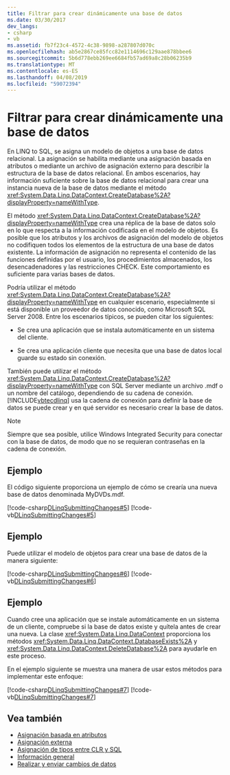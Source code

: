 ```yaml
---
title: Filtrar para crear dinámicamente una base de datos
ms.date: 03/30/2017
dev_langs:
- csharp
- vb
ms.assetid: fb7f23c4-4572-4c38-9898-a287807d070c
ms.openlocfilehash: ab5e2867ce85fcc82e1114696c129aae878bbee6
ms.sourcegitcommit: 5b6d778ebb269ee6684fb57ad69a8c28b06235b9
ms.translationtype: MT
ms.contentlocale: es-ES
ms.lasthandoff: 04/08/2019
ms.locfileid: "59072394"
---
```

# <a name="how-to-dynamically-create-a-database"></a>Filtrar para crear dinámicamente una base de datos
En LINQ to SQL, se asigna un modelo de objetos a una base de datos relacional. La asignación se habilita mediante una asignación basada en atributos o mediante un archivo de asignación externo para describir la estructura de la base de datos relacional. En ambos escenarios, hay información suficiente sobre la base de datos relacional para crear una instancia nueva de la base de datos mediante el método <xref:System.Data.Linq.DataContext.CreateDatabase%2A?displayProperty=nameWithType>.  
  
 El método <xref:System.Data.Linq.DataContext.CreateDatabase%2A?displayProperty=nameWithType> crea una réplica de la base de datos solo en lo que respecta a la información codificada en el modelo de objetos. Es posible que los atributos y los archivos de asignación del modelo de objetos no codifiquen todos los elementos de la estructura de una base de datos existente. La información de asignación no representa el contenido de las funciones definidas por el usuario, los procedimientos almacenados, los desencadenadores y las restricciones CHECK. Este comportamiento es suficiente para varias bases de datos.  
  
 Podría utilizar el método <xref:System.Data.Linq.DataContext.CreateDatabase%2A?displayProperty=nameWithType> en cualquier escenario, especialmente si está disponible un proveedor de datos conocido, como Microsoft SQL Server 2008. Entre los escenarios típicos, se pueden citar los siguientes:  
  
-   Se crea una aplicación que se instala automáticamente en un sistema del cliente.  
  
-   Se crea una aplicación cliente que necesita que una base de datos local guarde su estado sin conexión.  
  
 También puede utilizar el método <xref:System.Data.Linq.DataContext.CreateDatabase%2A?displayProperty=nameWithType> con SQL Server mediante un archivo .mdf o un nombre del catálogo, dependiendo de su cadena de conexión. [!INCLUDE[vbtecdlinq](../../../../../../includes/vbtecdlinq-md.md)] usa la cadena de conexión para definir la base de datos se puede crear y en qué servidor es necesario crear la base de datos.  
  
> [!NOTE]
>  Siempre que sea posible, utilice Windows Integrated Security para conectar con la base de datos, de modo que no se requieran contraseñas en la cadena de conexión.  
  
## <a name="example"></a>Ejemplo  
 El código siguiente proporciona un ejemplo de cómo se crearía una nueva base de datos denominada MyDVDs.mdf.  
  
 [!code-csharp[DLinqSubmittingChanges#5](../../../../../../samples/snippets/csharp/VS_Snippets_Data/DLinqSubmittingChanges/cs/Program.cs#5)]
 [!code-vb[DLinqSubmittingChanges#5](../../../../../../samples/snippets/visualbasic/VS_Snippets_Data/DLinqSubmittingChanges/vb/Module1.vb#5)]  
  
## <a name="example"></a>Ejemplo  
 Puede utilizar el modelo de objetos para crear una base de datos de la manera siguiente:  
  
 [!code-csharp[DLinqSubmittingChanges#6](../../../../../../samples/snippets/csharp/VS_Snippets_Data/DLinqSubmittingChanges/cs/Program.cs#6)]
 [!code-vb[DLinqSubmittingChanges#6](../../../../../../samples/snippets/visualbasic/VS_Snippets_Data/DLinqSubmittingChanges/vb/Module1.vb#6)]  
  
## <a name="example"></a>Ejemplo  
 Cuando cree una aplicación que se instale automáticamente en un sistema de un cliente, compruebe si la base de datos existe y quítela antes de crear una nueva. La clase <xref:System.Data.Linq.DataContext> proporciona los métodos <xref:System.Data.Linq.DataContext.DatabaseExists%2A> y <xref:System.Data.Linq.DataContext.DeleteDatabase%2A> para ayudarle en este proceso.  
  
 En el ejemplo siguiente se muestra una manera de usar estos métodos para implementar este enfoque:  
  
 [!code-csharp[DLinqSubmittingChanges#7](../../../../../../samples/snippets/csharp/VS_Snippets_Data/DLinqSubmittingChanges/cs/Program.cs#7)]
 [!code-vb[DLinqSubmittingChanges#7](../../../../../../samples/snippets/visualbasic/VS_Snippets_Data/DLinqSubmittingChanges/vb/Module1.vb#7)]  
  
## <a name="see-also"></a>Vea también

- [Asignación basada en atributos](../../../../../../docs/framework/data/adonet/sql/linq/attribute-based-mapping.md)
- [Asignación externa](../../../../../../docs/framework/data/adonet/sql/linq/external-mapping.md)
- [Asignación de tipos entre CLR y SQL](../../../../../../docs/framework/data/adonet/sql/linq/sql-clr-type-mapping.md)
- [Información general](../../../../../../docs/framework/data/adonet/sql/linq/background-information.md)
- [Realizar y enviar cambios de datos](../../../../../../docs/framework/data/adonet/sql/linq/making-and-submitting-data-changes.md)
